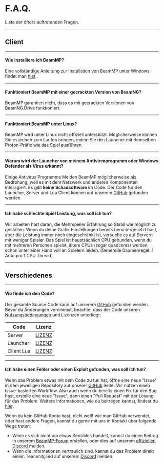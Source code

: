 # F.A.Q.

Liste der öfters auftretenden Fragen.

---

## **Client**

---

#### **Wie installiere ich BeamMP?**

Eine vollständige Anleitung zur Installation von BeamMP unter Windows findet man [hier](https://docs.beammp.com/game/getting-started/) .

---

#### **Funktioniert BeamMP mit einer gecrackten Version von BeamNG?**

BeamMP garantiert nicht, dass es mit gecrackten Versionen von BeamNG.Drive funktioniert.

---

#### **Funktioniert BeamMP unter Linux?**

BeamMP wird unter Linux nicht offiziell unterstützt. Möglicherweise können Sie es jedoch zum Laufen bringen, indem Sie den Launcher mit demselben Proton-Präfix wie das Spiel ausführen.

---

#### **Warum wird der Launcher von meinem Antivirenprogramm oder Windows Defender als Virus erkannt?**

Einige Antivirus Programme Melden BeamMP möglicherweise als Bedrohung, weil es mit dem Netzwerk und anderen Komponenten interagiert. Es gibt **keine Schadsoftware** im Code. Der Code für den Launcher, Server und Lua Client können auf unserem [GitHub](https://github.com/BeamMP) gefunden werden.

---

#### **Ich habe schlechte Spiel Leistung, was soll ich tun?**

Wir arbeiten hart daran, die Mehrspieler Erfahrung so Stabil wie möglich zu gestalten. Wenn du deine Grafik Einstellungen bereits heruntergesetzt hast, aber die Leistung immer noch eingeschränkt ist, versuche es auf Servern mit weniger Spieler. Das Spiel ist hauptsächlich CPU gebunden, wenn du mit mehreren Personen spielst, ältere CPUs (sogar quadcores) werden schon unter einer Hand voll an Spielern leiden. (Generelle Daumenregel: 1 Auto pro 1 CPU Thread)

---

## **Verschiedenes**

---

#### **Wo finde ich den Code?**

Der gesamte Source Code kann auf unserem [GitHub](https://github.com/BeamMP) gefunden werden. Bevor du Änderungen vornimmst, beachte, dass der Code unseren [Nutzungsbedingungen](https://forum.beammp.com/t/terms-of-use-v1-0/43) und Lizenzen unterliegt:

Code | Lizenz
--- | :-:
Server | [LIZENZ](https://github.com/BeamMP/BeamMP-Server/blob/master/LICENSE)
Launcher | [LIZENZ](https://github.com/BeamMP/BeamMP-Launcher/blob/master/README.md)
Client Lua | [LIZENZ](https://github.com/BeamMP/BeamMP/blob/development/LICENSE.md)

---

#### **Ich habe einen Fehler oder einen Exploit gefunden, was soll ich tun?**

Wenn das Problem etwas mit dem Code zu tun hat, öffne eine neue "Issue" in dem jeweiligen Repository auf unserer [GitHub](https://github.com/BeamMP) Seite. Wir nutzen einen issue-basierten Workflow. Also auch wenn du bereits einen Fix für den Bug hast, erstelle eine neue "Issue", dann einen "Pull Request" mit der Lösung für das Problem. Weitere Informationen, wie du beitragen kannst, findest du [hier](https://github.com/BeamMP/BeamMP/blob/development/CONTRIBUTING.md).

Wenn du kein GitHub Konto hast, nicht weiß wie man GitHub verwendet, oder hast andere Fragen, kannst du gerne mit uns in Kontakt über folgende Wege treten:

- Wenn es sich nicht um etwas Sensibles handelt, kannst du einen Beitrag in unserem [BeamMP-Forum](https://forum.beammp.com) erstellen, oder dies auf unserem [offiziellen Discord](https://discord.gg/beammp) melden.
- Wenn die Informationen vertraulich sind, kannst du das Problem direkt einem Teammitglied auf unserem [Discord](https://discord.gg/beammp) melden.
